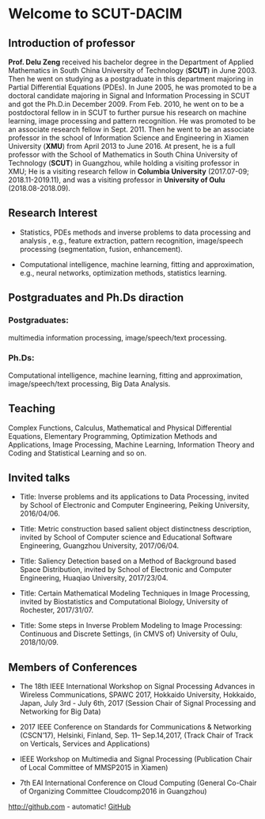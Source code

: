 # Welcome to SCUT-DACIM


## Introduction of professor

**Prof. Delu Zeng** received his bachelor degree in the Department of Applied Mathematics in South China University of Technology (**SCUT**) in June 2003. Then he went on studying as a postgraduate in this department majoring in Partial Differential Equations (PDEs). In June 2005, he was promoted to be a doctoral candidate majoring in Signal and Information Processing in SCUT and got the Ph.D.in December 2009. From Feb. 2010, he went on to be a postdoctoral fellow in  in SCUT to further pursue his research on machine learning, image processing and pattern recognition. He was promoted to be an associate research fellow in Sept. 2011. Then he went to be an associate professor in the school of Information Science and Engineering in Xiamen University (**XMU**) from April 2013 to June 2016. At present, he is a full professor with the School of Mathematics in South China University of Technology (**SCUT**) in Guangzhou, while holding a visiting professor in XMU; He is a visiting research fellow in **Columbia University** (2017.07-09; 2018.11-2019.11), and was a visiting professor in **University of Oulu** (2018.08-2018.09).

## Research Interest

- Statistics, PDEs methods and inverse problems to data processing and analysis , e.g., feature extraction, pattern recognition,  image/speech processing (segmentation, fusion, enhancement).

- Computational intelligence, machine learning, fitting and approximation, e.g., neural networks, optimization methods, statistics learning.

## Postgraduates and Ph.Ds diraction

### Postgraduates:
multimedia information processing, image/speech/text processing.

### Ph.Ds:
Computational intelligence, machine learning, fitting and approximation, image/speech/text processing, Big Data Analysis.

## Teaching

Complex Functions, Calculus, Mathematical and Physical Differential Equations, Elementary Programming, Optimization Methods and Applications, Image Processing, Machine Learning, Information Theory and Coding and Statistical Learning and so on.

## Invited talks

- Title: Inverse problems and its applications to Data Processing, invited by School of Electronic and Computer Engineering, Peiking University, 2016/04/06.

- Title: Metric construction based salient object distinctness description, invited by School of Computer science and Educational Software Engineering, Guangzhou University, 2017/06/04.

- Title: Saliency Detection based on a Method of Background based Space Distribution, invited by School of Electronic and Computer Engineering, Huaqiao University, 2017/23/04.

- Title: Certain Mathematical Modeling Techniques in Image Processing, invited by Biostatistics and Computational Biology, University of Rochester, 2017/31/07.

- Title: Some steps in Inverse Problem Modeling to Image Processing: Continuous and Discrete Settings, (in CMVS of) University of Oulu, 2018/10/09.

## Members of Conferences

- The 18th IEEE International Workshop on Signal Processing Advances in Wireless Communications, SPAWC 2017, Hokkaido University, Hokkaido, Japan, July 3rd - July 6th, 2017 (Session Chair of Signal Processing and Networking for Big Data)

- 2017 IEEE Conference on Standards for Communications & Networking (CSCN’17), Helsinki, Finland, Sep. 11– Sep.14,2017, (Track Chair of Track on Verticals, Services and Applications)

- IEEE Workshop on Multimedia and Signal Processing (Publication Chair of Local Committee of MMSP2015 in Xiamen)

- 7th EAI International Conference on Cloud Computing (General Co-Chair of Organizing Committee Cloudcomp2016 in Guangzhou)

http://github.com - automatic!
[GitHub](http://github.com)
